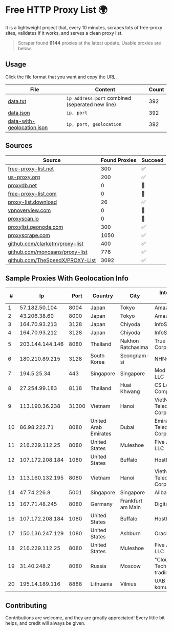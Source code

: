 
# Free HTTP Proxy List 🌍

It is a lightweight project that, every 10 minutes, scrapes lots of free-proxy sites, validates if it works, and serves a clean proxy list.


> Scraper found **6144** proxies at the latest update. Usable proxies are below.

## Usage

Click the file format that you want and copy the URL.


|File|Content|Count|
|----|-------|-----|
|[data.txt](https://raw.githubusercontent.com/themiralay/Proxy-List-World/master/data.txt)|`ip_address:port` combined (seperated new line)|392|
|[data.json](https://raw.githubusercontent.com/themiralay/Proxy-List-World/master/data.json)|`ip, port`|392|
|[data-with-geolocation.json](https://raw.githubusercontent.com/themiralay/Proxy-List-World/master/data-with-geolocation.json)|`ip, port, geolocation`|392|

## Sources

|Source|Found Proxies|Succeed|
|------|-------------|-------|
|[free-proxy-list.net](https://free-proxy-list.net)|300|✅|
|[us-proxy.org](https://www.us-proxy.org)|200|✅|
|[proxydb.net](http://proxydb.net)|0|🚫|
|[free-proxy-list.com](https://free-proxy-list.com/?page=&port=&type%5B%5D=http&type%5B%5D=https&up_time=0&search=Search)|0|🚫|
|[proxy-list.download](https://www.proxy-list.download/HTTP)|26|✅|
|[vpnoverview.com](https://vpnoverview.com/privacy/anonymous-browsing/free-proxy-servers)|0|🚫|
|[proxyscan.io](https://www.proxyscan.io)|0|🚫|
|[proxylist.geonode.com](https://proxylist.geonode.com/api/proxy-list?limit=300&page=1&sort_by=lastChecked&sort_type=desc&protocols=http,https)|300|✅|
|[proxyscrape.com](https://api.proxyscrape.com/v2/?request=displayproxies&protocol=http&timeout=10000&country=all&ssl=all&anonymity=all)|1050|✅|
|[github.com/clarketm/proxy-list](https://raw.githubusercontent.com/clarketm/proxy-list/master/proxy-list-raw.txt)|400|✅|
|[github.com/monosans/proxy-list](https://raw.githubusercontent.com/monosans/proxy-list/main/proxies/http.txt)|776|✅|
|[github.com/TheSpeedX/PROXY-List](https://raw.githubusercontent.com/TheSpeedX/PROXY-List/master/http.txt)|3092|✅|


## Sample Proxies With Geolocation Info

|#|Ip|Port|Country|City|Internet Service Provider|
|-|--|----|-------|----|-------------------------|
|1|57.182.50.104|8004|Japan|Tokyo|Amazon.com, Inc.|
|2|43.206.38.60|8000|Japan|Tokyo|Amazon.com, Inc.|
|3|164.70.93.213|3128|Japan|Chiyoda|InfoSphere|
|4|164.70.93.212|3128|Japan|Chiyoda|InfoSphere|
|5|203.144.144.146|8080|Thailand|Nakhon Ratchasima|True Internet Corporation CO. Ltd.|
|6|180.210.89.215|3128|South Korea|Seongnam-si|NHNCLOUD|
|7|194.5.25.34|443|Singapore|Singapore|Mod Mission Critical LLC|
|8|27.254.99.183|8118|Thailand|Huai Khwang|CS Loxinfo Public Company Limited|
|9|113.190.36.238|31300|Vietnam|Hanoi|VietNam Post and Telecom Corporation|
|10|86.98.222.71|8080|United Arab Emirates|Dubai|Emirates Telecommunications Corporation|
|11|216.229.112.25|8080|United States|Muleshoe|Five Area Systems, LLC|
|12|107.172.208.184|1080|United States|Buffalo|HostPapa|
|13|113.160.132.195|8080|Vietnam|Hanoi|VietNam Post and Telecom Corporation|
|14|47.74.226.8|5001|Singapore|Singapore|Alibaba Cloud LLC|
|15|167.71.48.245|8080|Germany|Frankfurt am Main|DigitalOcean, LLC|
|16|107.172.208.184|1080|United States|Buffalo|HostPapa|
|17|150.136.247.129|1080|United States|Ashburn|Oracle Corporation|
|18|216.229.112.25|8080|United States|Muleshoe|Five Area Systems, LLC|
|19|31.40.248.2|8080|Russia|Moscow|"Cloud Technologies" LLC trading as Cloud.ru|
|20|195.14.189.116|8888|Lithuania|Vilnius|UAB "Baltnetos komunikacijos"|



## Contributing

Contributions are welcome, and they are greatly appreciated! Every
little bit helps, and credit will always be given.

